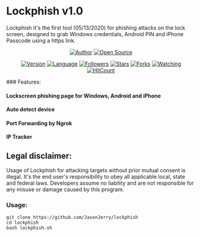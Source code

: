 # Lockphish v1.0

Lockphish it's the first tool (05/13/2020) for phishing attacks on the lock screen, designed to grab Windows credentials, Android PIN and iPhone Passcode using a https link.


<p align="center">
<a href="https://github.com/JasonJerry"><img title="Author" src="https://img.shields.io/badge/Author-Jason Jerry-red.svg?style=for-the-badge&logo=github"></a>
<a href="#"><img title="Open Source" src="https://img.shields.io/badge/Open%20Source-%E2%9D%A4-green?style=for-the-badge"></a>
</p>
<p align="center">
<a href="#"><img title="Version" src="https://img.shields.io/badge/Version-1.0-green.svg?style=flat-square"></a>
<a href="#"><img title="Language" src="https://badges.frapsoft.com/bash/v1/bash.png?v=103"></a>
<a href="https://github.com/JasonJerry/followers"><img title="Followers" src="https://img.shields.io/github/followers/JasonJerry?color=blue&style=flat-square"></a>
<a href="https://github.com/JasonJerry/lockphish/stargazers/"><img title="Stars" src="https://img.shields.io/github/stars/JasonJerry/lockphish?color=red&style=flat-square"></a>
<a href="https://github.com/JasonJerry/lockphish/network/members"><img title="Forks" src="https://img.shields.io/github/forks/JasonJerry/lockphish?color=red&style=flat-square"></a>
<a href="https://github.com/JasonJerry/lockphish/watchers"><img title="Watching" src="https://img.shields.io/github/watchers/JasonJerry/lockphish?label=Watchers&color=blue&style=flat-square"></a>
<a href="http://hits.dwyl.com/JasonJerry/lockphish"><img src="http://hits.dwyl.com/JasonJerry/lockphish.svg" alt="HitCount"></a>
</p>
### Features:

#### Lockscreen phishing page for Windows, Android and iPhone
#### Auto detect device
#### Port Forwarding by Ngrok
#### IP Tracker

## Legal disclaimer:

Usage of Lockphish for attacking targets without prior mutual consent is illegal. It's the end user's responsibility to obey all applicable local, state and federal laws. Developers assume no liability and are not responsible for any misuse or damage caused by this program. 

### Usage:
```
git clone https://github.com/JasonJerry/lockphish
cd lockphish
bash lockphish.sh
```
